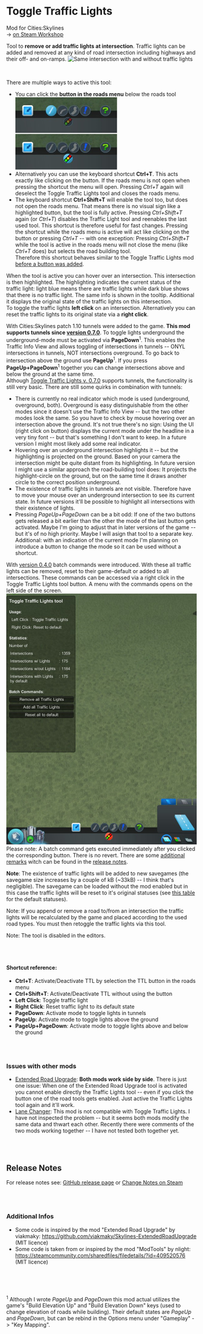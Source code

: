 Toggle Traffic Lights
=====================
Mod for Cities:Skylines  
-> [on Steam Workshop](http://steamcommunity.com/sharedfiles/filedetails/?id=411833858)  


Tool to **remove or add traffic lights at intersection**. Traffic lights can be added and removed at any kind of road intersection including highways and their off- and on-ramps.
![Same intersection with and without traffic lights](./docs/files/img/TrafficLightsVsNoTrafficLights.png)  

&nbsp;  

There are multiple ways to active this tool:
* You can click the **button in the roads menu** below the roads tool  
![Deactivated button in the roads menu](./docs/files/img/Button_Deactivated.png)![Activated button in the roads menu](./docs/files/img/Button_Activated.png)
* Alternatively you can use the keyboard shortcut **Ctrl+T**. This acts exactly like clicking on the button. If the roads menu is not open when pressing the shortcut the menu will open. Pressing *Ctrl+T* again will deselect the Toggle Traffic Lights tool and closes the roads menu.
* The keyboard shortcut **Ctrl+Shift+T** will enable the tool too, but does not open the roads menu. That means there is no visual sign like a highlighted button, but the tool is fully active. Pressing *Ctrl+Shift+T* again (or *Ctrl+T*) disables the Traffic Light tool and reenables the last used tool. This shortcut is therefore useful for fast changes. Pressing the shortcut while the roads menu is active will act like clicking on the button or pressing  *Ctrl+T* -- with one exception: Pressing *Ctrl+Shift+T* while the tool is active in the roads menu will not close the menu (like *Ctrl+T* does) but selects the road building tool.  
Therefore this shortcut behaves similar to the Toggle Traffic Lights mod [before a button was added](https://github.com/Craxy/ToggleTrafficLights/releases/tag/0.2.0).

When the tool is active you can hover over an intersection. This intersection is then highlighted. The highlighting indicates the current status of the traffic light: light blue means there are traffic lights while dark blue shows that there is no traffic light. The same info is shown in the tooltip. Additional it displays the original state of the traffic lights on this intersection.  
To toggle the traffic lights **left click** on an intersection. Alternatively you can reset the traffic lights to its original state via a **right click**.  

With Cities:Skylines patch 1.10 tunnels were added to the game. **This mod supports tunnels since [version 0.7.0](https://github.com/Craxy/ToggleTrafficLights/releases/tag/0.7.0)**. To toggle lights underground the underground-mode must be activated via **PageDown**<sup>1</sup>. This enables the Traffic Info View and allows toggling of intersections in tunnels -- ONYL intersections in tunnels, NOT intersections overground. To go back to intersection above the ground use **PageUp**<sup>1</sup>. If you press **PageUp+PageDown**<sup>1</sup> together you can change intersections above and below the ground at the same time.  
Although [Toggle Traffic Lights v. 0.7.0](https://github.com/Craxy/ToggleTrafficLights/releases/tag/0.7.0) supports tunnels, the functionality is still very basic. There are still some quirks in combination with tunnels:
* There is currently no real indicator which mode is used (underground, overground, both). Overground is easy distinguishable from the other modes since it doesn't use the Traffic Info View -- but the two other modes look the same. So you have to check by mouse hovering over an intersection above the ground. It's not true there's no sign: Using the UI (right click on button) displays the current mode under the headline in a very tiny font -- but that's something I don't want to keep. In a future version I might most likely add some real indicator.
* Hovering over an underground intersection highlights it -- but the highlighting is projected on the ground. Based on your camera the intersection might be quite distant from its highlighting. In future version I might use a similar approach the road-building tool does: It projects the highlight-circle on the ground, but on the same time it draws another circle to the correct position underground.
* The existence of traffic lights in tunnels are not visible. Therefore have to move your mouse over an underground intersection to see its current state. In future versions it'll be possible to highlight all intersections with their existence of lights.
* Pressing *PageUp+PageDown* can be a bit odd: If one of the two buttons gets released a bit earlier than the other the mode of the last button gets activated. Maybe I'm going to adjust that in later versions of the game -- but it's of no high priority. Maybe I will asign that tool to a separate key. Additional: with an indication of the current mode I'm planning on introduce a button to change the mode so it can be used without a shortcut.



With [version 0.4.0](https://github.com/Craxy/ToggleTrafficLights/releases/tag/0.4.0) batch commands were introduced. With these all traffic lights can be removed, reset to their game-default or added to all intersections. These commands can be accessed via a right click in the Toggle Traffic Lights tool button. A menu with the commands opens on the left side of the screen.  
![Same intersection with and without traffic lights](./docs/files/img/BatchCommandsMenu_v0-4-0.png)  
Please note: A batch command gets executed immediately after you clicked the corresponding button. There is no revert. There are some [additional remarks](https://github.com/Craxy/ToggleTrafficLights/releases/tag/0.4.0) witch can be found in the [release notes](https://github.com/Craxy/ToggleTrafficLights/releases/tag/0.4.0).  



**Note**: The existence of traffic lights will be added to new savegames (the savegame size increases by a couple of kB (~33kB) -- I think that's negligible). The savegame can be loaded without the mod enabled but in this case the traffic lights will be reset to it's original statuses (see [this table](https://www.reddit.com/r/CitiesSkylines/comments/2zp61z/i_made_a_table_chart_of_which_intersections/) for the default statuses).  

Note: If you append or remove a road to/from an intersection the traffic lights will be recalculated by the game and placed according to the used road types. You must then retoggle the traffic lights via this tool.  

Note: The tool is disabled in the editors.

&nbsp;  
&nbsp;  
#### Shortcut reference:
* **Ctrl+T**: Activate/Deactivate TTL by selection the TTL button in the roads menu
* **Ctrl+Shift+T**: Activate/Deactivate TTL without using the button
* **Left Click**: Toggle traffic light
* **Right Click**: Reset traffic light to its default state
* **PageDown**: Activate mode to toggle lights in tunnels
* **PageUp**: Activate mode to toggle lights above the ground
* **PageUp+PageDown**: Activate mode to toggle lights above and below the ground

&nbsp;  
&nbsp;  
### Issues with other mods
* [Extended Road Upgrade](https://steamcommunity.com/sharedfiles/filedetails/?id=408209297): **Both mods work side by side**. There is just one issue: When one of the Extended Road Upgrade tool is activated you cannot enable directly the Traffic Lights tool -- even if you click the button one of the road tools gets enabled. Just active the Traffic Lights tool again and it'll work.
* [Lane Changer](https://steamcommunity.com/sharedfiles/filedetails/?id=412101021): This mod is not compatible with Toggle Traffic Lights. I have not inspected the problem -- but it seems both mods modify the same data and thwart each other. Recently there were comments of the two mods working together -- I have not tested both together yet.

&nbsp;  
&nbsp;

## Release Notes
For release notes see: [GitHub release page](https://github.com/Craxy/ToggleTrafficLights/releases) or [Change Notes on Steam](https://steamcommunity.com/sharedfiles/filedetails/changelog/411833858)

&nbsp;  
&nbsp;

### Additional Infos
* Some code is inspired by the mod "Extended Road Upgrade" by viakmaky: https://github.com/viakmaky/Skylines-ExtendedRoadUpgrade (MIT licence)
* Some code is taken from or inspired by the mod "ModTools" by nlight: https://steamcommunity.com/sharedfiles/filedetails/?id=409520576 (MIT licence)


&nbsp;  
&nbsp;
&nbsp;  
&nbsp;

<sup>1</sup> Although I wrote *PageUp* and *PageDown* this mod actual utilizes the game's "Build Elevation Up" and "Build Elevation Down" keys (used to change elevation of roads while building). Their default states are *PageUp* and *PageDown*, but can be rebind in the Options menu under "Gameplay" -> "Key Mapping".
